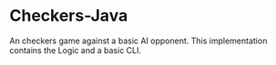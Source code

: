 # Checkers-Java
An checkers game against a basic AI opponent. This implementation contains the Logic and a basic CLI.
